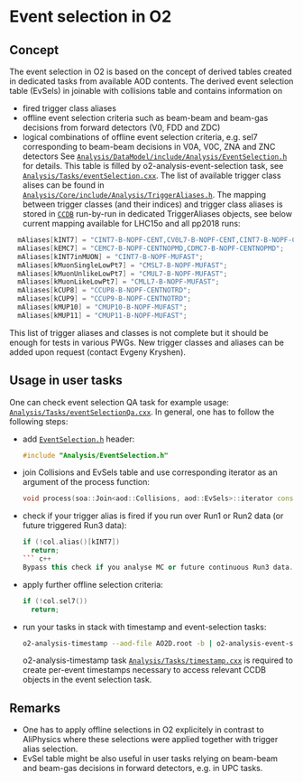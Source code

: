 # Event selection in O2

## Concept

The event selection in O2 is based on the concept of derived tables created in dedicated tasks from available AOD contents. The derived event selection table (EvSels) in joinable with collisions table and contains information on 
* fired trigger class aliases 
* offline event selection criteria such as beam-beam and beam-gas decisions from forward detectors (V0, FDD and ZDC)
* logical combinations of offline event selection criteria, e.g. sel7 corresponding to beam-beam decisions in V0A, V0C, ZNA and ZNC detectors
See [`Analysis/DataModel/include/Analysis/EventSelection.h`](https://github.com/AliceO2Group/AliceO2/blob/dev/Analysis/DataModel/include/Analysis/EventSelection.h) for details. This table is filled by o2-analysis-event-selection task, see [`Analysis/Tasks/eventSelection.cxx`](https://github.com/AliceO2Group/AliceO2/blob/dev/Analysis/Tasks/eventSelection.cxx). The list of available trigger class alises can be found in [`Analysis/Core/include/Analysis/TriggerAliases.h`](https://github.com/AliceO2Group/AliceO2/blob/dev/Analysis/Core/include/Analysis/TriggerAliases.h). The mapping between trigger classes (and their indices) and trigger class aliases is stored in [`CCDB`](http://ccdb-test.cern.ch:8080/browse/Trigger/TriggerAliases) run-by-run in dedicated TriggerAliases objects, see below current mapping available for LHC15o and all pp2018 runs:
``` c++
  mAliases[kINT7] = "CINT7-B-NOPF-CENT,CV0L7-B-NOPF-CENT,CINT7-B-NOPF-CENTNOTRD,CINT7ZAC-B-NOPF-CENTNOPMD";
  mAliases[kEMC7] = "CEMC7-B-NOPF-CENTNOPMD,CDMC7-B-NOPF-CENTNOPMD";
  mAliases[kINT7inMUON] = "CINT7-B-NOPF-MUFAST";
  mAliases[kMuonSingleLowPt7] = "CMSL7-B-NOPF-MUFAST";
  mAliases[kMuonUnlikeLowPt7] = "CMUL7-B-NOPF-MUFAST";
  mAliases[kMuonLikeLowPt7] = "CMLL7-B-NOPF-MUFAST";
  mAliases[kCUP8] = "CCUP8-B-NOPF-CENTNOTRD";
  mAliases[kCUP9] = "CCUP9-B-NOPF-CENTNOTRD";
  mAliases[kMUP10] = "CMUP10-B-NOPF-MUFAST";
  mAliases[kMUP11] = "CMUP11-B-NOPF-MUFAST";
```
This list of trigger aliases and classes is not complete but it should be enough for tests in various PWGs. New trigger classes and aliases can be added upon request (contact Evgeny Kryshen).

## Usage in user tasks

One can check event selection QA task for example usage: [`Analysis/Tasks/eventSelectionQa.cxx`](https://github.com/AliceO2Group/AliceO2/blob/dev/Analysis/Tasks/eventSelectionQa.cxx). In general, one has to follow the following steps:
* add [`EventSelection.h`](https://github.com/AliceO2Group/AliceO2/blob/dev/Analysis/DataModel/include/Analysis/EventSelection.h) header:
    ``` c++
    #include "Analysis/EventSelection.h"
    ```
* join Collisions and EvSels table and use corresponding iterator as an argument of the process function:
    ``` c++
    void process(soa::Join<aod::Collisions, aod::EvSels>::iterator const& col, ...)
    ```
* check if your trigger alias is fired if you run over Run1 or Run2 data (or future triggered Run3 data):
    ``` c++
    if (!col.alias()[kINT7])
      return;
    ``` c++
    Bypass this check if you analyse MC or future continuous Run3 data. 
* apply further offline selection criteria:
    ``` c++
    if (!col.sel7())
      return;
    ```
* run your tasks in stack with timestamp and event-selection tasks:
    ``` bash
    o2-analysis-timestamp --aod-file AO2D.root -b | o2-analysis-event-selection -b | o2-analysis-user-task -b
    ```
  o2-analysis-timestamp task [`Analysis/Tasks/timestamp.cxx`](https://github.com/AliceO2Group/AliceO2/blob/dev/Analysis/Tasks/timestamp.cxx) is required to create per-event timestamps necessary to access relevant CCDB objects in the event selection task. 

## Remarks
* One has to apply offline selections in O2 explicitely in contrast to AliPhysics where these selections were applied together with trigger alias selection. 
* EvSel table might be also useful in user tasks relying on beam-beam and beam-gas decisions in forward detectors, e.g. in UPC tasks.
